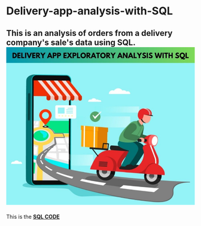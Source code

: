 # Delivery-app-analysis-with-SQL
This is an analysis of orders from a delivery company's sale's data using SQL.
![](7.jpg)
---
This is the **[SQL CODE](https://github.com/ImohAmos/Delivery-app-exploratory-analysis-with-SQL/blob/main/FoodDeliveryAppAnalysis.sql)**

